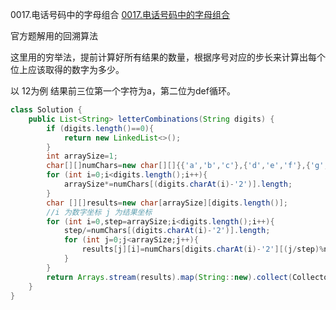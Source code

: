 0017.电话号码中的字母组合
[0017.电话号码中的字母组合](https://leetcode-cn.com/problems/letter-combinations-of-a-phone-number/)

官方题解用的回溯算法

这里用的穷举法，提前计算好所有结果的数量，根据序号对应的步长来计算出每个位上应该取得的数字为多少。

以 12为例 结果前三位第一个字符为a，第二位为def循环。

```java
class Solution {
    public List<String> letterCombinations(String digits) {
        if (digits.length()==0){
            return new LinkedList<>();
        }
        int arraySize=1;
        char[][]numChars=new char[][]{{'a','b','c'},{'d','e','f'},{'g','h','i'},{'j','k','l'},{'m','n','o'},{'p','q','r','s'},{'t','u','v'},{'w','x','y','z'}};
        for (int i=0;i<digits.length();i++){
            arraySize*=numChars[(digits.charAt(i)-'2')].length;
        }
        char [][]results=new char[arraySize][digits.length()];
        //i 为数字坐标 j 为结果坐标
        for (int i=0,step=arraySize;i<digits.length();i++){
            step/=numChars[(digits.charAt(i)-'2')].length;
            for (int j=0;j<arraySize;j++){
                results[j][i]=numChars[digits.charAt(i)-'2'][(j/step)%numChars[(digits.charAt(i)-'2')].length];
            }
        }
        return Arrays.stream(results).map(String::new).collect(Collectors.toList());
    }
}
```

